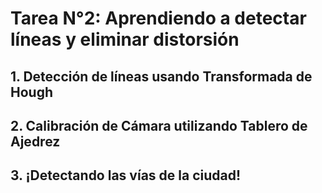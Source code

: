 # **Tarea N°2: Aprendiendo a detectar líneas y eliminar distorsión**

## 1. Detección de líneas usando Transformada de Hough
## 2. Calibración de Cámara utilizando Tablero de Ajedrez
## 3. ¡Detectando las vías de la ciudad!
